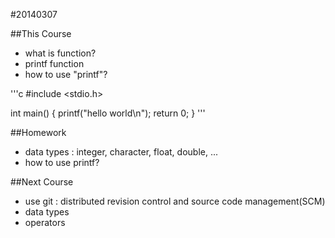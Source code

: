 #20140307

##This Course
- what is function?
- printf function
- how to use "printf"?

'''c
#include <stdio.h>

int main() {
  printf("hello world\n");
  return 0;
}
'''

##Homework
- data types : integer, character, float, double, ...
- how to use printf?

##Next Course
- use git : distributed revision control and source code management(SCM)
- data types
- operators
